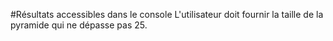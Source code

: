 #Résultats accessibles dans le console
L'utilisateur doit fournir la taille de la pyramide qui ne dépasse pas 25.
